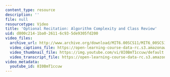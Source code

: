 ```yaml
---
content_type: resource
description: ''
file: null
resourcetype: Video
title: 'Optional Recitation: Algorithm Complexity and Class Review'
uid: d800c214-1ba0-2611-6c93-5de9305fd200
video_files:
  archive_url: http://www.archive.org/download/MIT6.00SCS11/MIT6_00SCS11_rec12_300k.mp4
  video_captions_file: https://open-learning-course-data-rc.s3.amazonaws.com/6-00sc-introduction-to-computer-science-and-programming-spring-2011/4a71bf6210c756fd908beca19cadc0ee_8I0BmT1ccuw.vtt
  video_thumbnail_file: https://img.youtube.com/vi/8I0BmT1ccuw/default.jpg
  video_transcript_file: https://open-learning-course-data-rc.s3.amazonaws.com/6-00sc-introduction-to-computer-science-and-programming-spring-2011/4a70175213c5cdb4176fc7032b9b6494_8I0BmT1ccuw.pdf
video_metadata:
  youtube_id: 8I0BmT1ccuw
---
```


